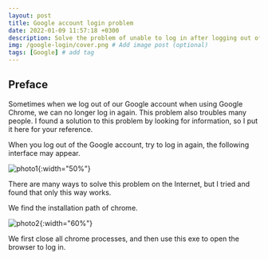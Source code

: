 ```yaml
---
layout: post
title: Google account login problem
date: 2022-01-09 11:57:18 +0300
description: Solve the problem of unable to log in after logging out of google account. # Add post description (optional)
img: /google-login/cover.png # Add image post (optional)
tags: [Google] # add tag
---
```


## Preface

Sometimes when we log out of our Google account when using Google Chrome, we can no longer log in again. This problem also troubles many people. I found a solution to this problem by looking for information, so I put it here for your reference.

When you log out of the Google account, try to log in again, the following interface may appear.

![photo1]({{site.baseurl}}/assets/img/google-login/0.png){:width="50%"}

There are many ways to solve this problem on the Internet, but I tried and found that only this way works.

We find the installation path of chrome.

![photo2]({{site.baseurl}}/assets/img/google-login/1.png){:width="60%"}

We first close all chrome processes, and then use this exe to open the browser to log in.